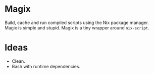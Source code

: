 
# Magix

Build, cache and run compiled scripts using the Nix package manager. Magix is
simple and stupid. Magix is a tiny wrapper around `nix-script`.


# Ideas

-   Clean.
-   Bash with runtime dependencies.

